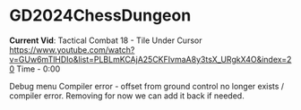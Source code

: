 # GD2024ChessDungeon
**Current Vid**:
Tactical Combat 18 - Tile Under Cursor
https://www.youtube.com/watch?v=GUw6mTlHDIo&list=PLBLmKCAjA25CKFIvmaA8y3tsX_URgkX4O&index=20
Time - 0:00


Debug menu Compiler error - offset from ground control no longer exists / compiler error. Removing for now we can add it back if needed.
